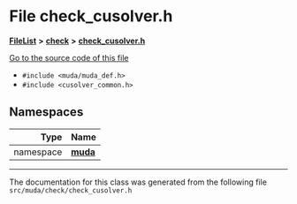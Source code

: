 

# File check\_cusolver.h



[**FileList**](files.md) **>** [**check**](dir_3ada5fb1291f7068cec99adbe813154e.md) **>** [**check\_cusolver.h**](check__cusolver_8h.md)

[Go to the source code of this file](check__cusolver_8h_source.md)



* `#include <muda/muda_def.h>`
* `#include <cusolver_common.h>`













## Namespaces

| Type | Name |
| ---: | :--- |
| namespace | [**muda**](namespacemuda.md) <br> |





















































------------------------------
The documentation for this class was generated from the following file `src/muda/check/check_cusolver.h`

